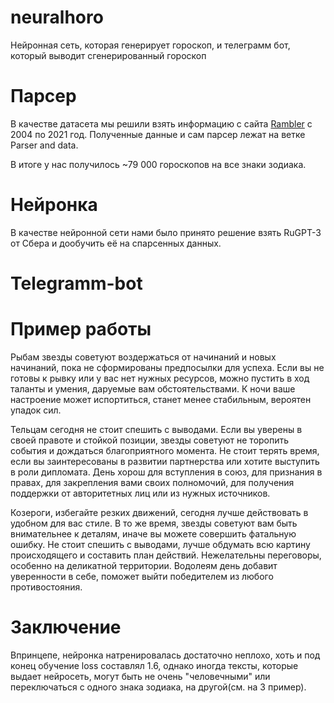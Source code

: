 # neuralhoro
 Нейронная сеть, которая генерирует гороскоп, и телеграмм бот, который выводит сгенерированный гороскоп

# Парсер

В качестве датасета мы решили взять информацию с сайта [Rambler](https://horoscopes.rambler.ru/) с 2004 по 2021 год.
Полученные данные и сам парсер лежат на ветке Parser and data.

В итоге у нас получилось ~79 000 гороскопов на все знаки зодиака.

# Нейронка
В качестве нейронной сети нами было принято решение взять RuGPT-3 от Сбера и дообучить её на спарсенных данных.


# Telegramm-bot 


# Пример работы
Рыбам звезды советуют воздержаться от начинаний и новых начинаний, пока не сформированы предпосылки для успеха. Если вы
не готовы к рывку или у вас нет нужных ресурсов, можно пустить в ход таланты и умения, даруемые вам обстоятельствами. К
ночи ваше настроение может испортиться, станет менее стабильным, вероятен упадок сил.

Тельцам сегодня не стоит спешить с выводами. Если вы уверены в своей правоте и стойкой позиции, звезды советуют не
торопить события и дождаться благоприятного момента. Не стоит терять время, если вы заинтересованы в развитии партнерства
или хотите выступить в роли дипломата. День хорош для вступления в союз, для признания в правах, для закрепления вами
своих полномочий, для получения поддержки от авторитетных лиц или из нужных источников.

Козероги, избегайте резких движений, сегодня лучше действовать в удобном для вас стиле. В то же время, звезды советуют
вам быть внимательнее к деталям, иначе вы можете совершить фатальную ошибку. Не стоит спешить с выводами, лучше обдумать
всю картину происходящего и составить план действий. Нежелательны переговоры, особенно на деликатной территории.
Водолеям день добавит уверенности в себе, поможет выйти победителем из любого противостояния.

# Заключение
Впринцепе, нейронка натренировалась достаточно неплохо, хоть и под конец обучение loss составлял 1.6, однако иногда
тексты, которые выдает нейросеть, могут быть не очень "человечными" или переключаться с
одного знака зодиака, на другой(см. на 3 пример).
